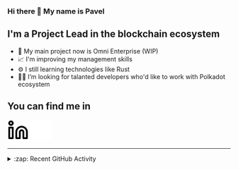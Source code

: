 ### Hi there 👋 My name is Pavel

## I'm a Project Lead in the blockchain ecosystem 

- 🚀 My main project now is Omni Enterprise (WIP)
- 📈 I'm improving my management skills
- ⚙️ I still learning technologies like Rust
- 🧑‍💻 I’m looking for talanted developers who'd like to work with Polkadot ecosystem

## You can find me in
[![website](./img/linkedin-light.svg)](https://www.linkedin.com/in/golovkinpl/)
[![website](./img/linkedin-dark.svg)](https://www.linkedin.com/in/golovkinpl/)

---

<details>
  <summary>:zap: Recent GitHub Activity</summary>
  
<!--START_SECTION:activity-->
1. 🎉 Merged PR [#368](https://github.com/nova-wallet/metadata-portal/pull/368) in [nova-wallet/metadata-portal](https://github.com/nova-wallet/metadata-portal)
2. 🗣 Commented on [#318](https://github.com/nova-wallet/metadata-portal/issues/318) in [nova-wallet/metadata-portal](https://github.com/nova-wallet/metadata-portal)
3. 🗣 Commented on [#318](https://github.com/nova-wallet/metadata-portal/issues/318) in [nova-wallet/metadata-portal](https://github.com/nova-wallet/metadata-portal)
4. 🎉 Merged PR [#367](https://github.com/nova-wallet/metadata-portal/pull/367) in [nova-wallet/metadata-portal](https://github.com/nova-wallet/metadata-portal)
5. 🗣 Commented on [#364](https://github.com/nova-wallet/metadata-portal/issues/364) in [nova-wallet/metadata-portal](https://github.com/nova-wallet/metadata-portal)
<!--END_SECTION:activity-->

</details>
